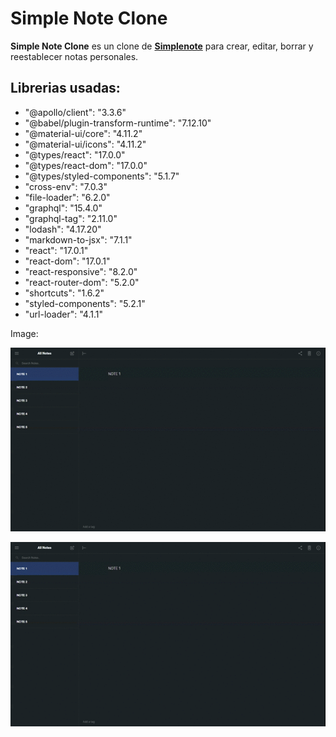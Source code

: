 # Simple Note Clone
**Simple Note Clone** es un clone de **[Simplenote](https://simplenote.com/)** para crear, editar, borrar y reestablecer notas personales. 


## Librerias usadas: 

 * "@apollo/client": "3.3.6"
 *  "@babel/plugin-transform-runtime": "7.12.10"
 *  "@material-ui/core": "4.11.2"
 *   "@material-ui/icons": "4.11.2"
 *  "@types/react": "17.0.0"
 *   "@types/react-dom": "17.0.0"
 *   "@types/styled-components": "5.1.7"
 *  "cross-env": "7.0.3"
 *   "file-loader": "6.2.0"
 *   "graphql": "15.4.0"
 *   "graphql-tag": "2.11.0"
 *   "lodash": "4.17.20"
 *   "markdown-to-jsx": "7.1.1"
 *   "react": "17.0.1"
 *   "react-dom": "17.0.1"
 *   "react-responsive": "8.2.0"
 *  "react-router-dom": "5.2.0"
 *   "shortcuts": "1.6.2"
 *  "styled-components": "5.2.1"
 *   "url-loader": "4.1.1"



Image:

![](https://github.com/Luis16Isasi/my-gifs/blob/master/add_note_and_edit.gif)

![](https://github.com/Luis16Isasi/my-gifs/blob/master/pin_to_top.gif)
